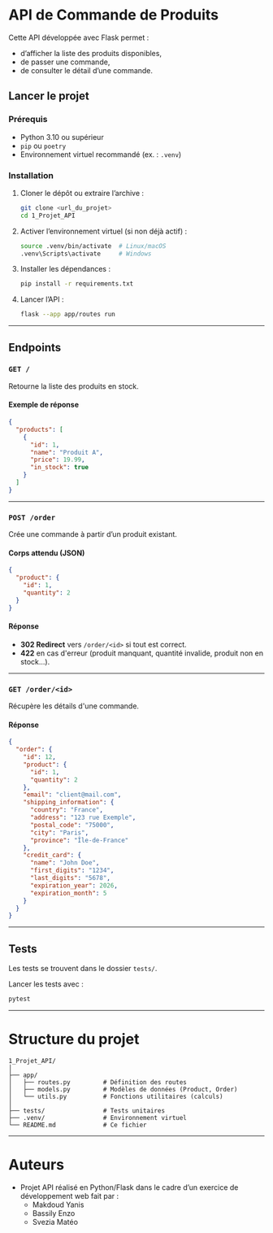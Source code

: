 # API de Commande de Produits

Cette API développée avec Flask permet :
- d’afficher la liste des produits disponibles,
- de passer une commande,
- de consulter le détail d’une commande.

## Lancer le projet

### Prérequis

- Python 3.10 ou supérieur
- `pip` ou `poetry`
- Environnement virtuel recommandé (ex. : `.venv`)

### Installation

1. Cloner le dépôt ou extraire l’archive :
   ```bash
   git clone <url_du_projet>
   cd 1_Projet_API
   ```

2. Activer l’environnement virtuel (si non déjà actif) :
   ```bash
   source .venv/bin/activate  # Linux/macOS
   .venv\Scripts\activate     # Windows
   ```

3. Installer les dépendances :
   ```bash
   pip install -r requirements.txt
   ```

4. Lancer l’API :
   ```bash
   flask --app app/routes run
   ```

---

## Endpoints

### `GET /`

Retourne la liste des produits en stock.

#### Exemple de réponse

```json
{
  "products": [
    {
      "id": 1,
      "name": "Produit A",
      "price": 19.99,
      "in_stock": true
    }
  ]
}
```

---

### `POST /order`

Crée une commande à partir d’un produit existant.

#### Corps attendu (JSON)

```json
{
  "product": {
    "id": 1,
    "quantity": 2
  }
}
```

#### Réponse

- **302 Redirect** vers `/order/<id>` si tout est correct.
- **422** en cas d'erreur (produit manquant, quantité invalide, produit non en stock...).

---

### `GET /order/<id>`

Récupère les détails d'une commande.

#### Réponse

```json
{
  "order": {
    "id": 12,
    "product": {
      "id": 1,
      "quantity": 2
    },
    "email": "client@mail.com",
    "shipping_information": {
      "country": "France",
      "address": "123 rue Exemple",
      "postal_code": "75000",
      "city": "Paris",
      "province": "Île-de-France"
    },
    "credit_card": {
      "name": "John Doe",
      "first_digits": "1234",
      "last_digits": "5678",
      "expiration_year": 2026,
      "expiration_month": 5
    }
  }
}
```

---

## Tests

Les tests se trouvent dans le dossier `tests/`.

Lancer les tests avec :

```bash
pytest
```

---

# Structure du projet

```
1_Projet_API/
│
├── app/
│   ├── routes.py         # Définition des routes
│   ├── models.py         # Modèles de données (Product, Order)
│   └── utils.py          # Fonctions utilitaires (calculs)
│
├── tests/                # Tests unitaires
├── .venv/                # Environnement virtuel
└── README.md             # Ce fichier
```

---

# Auteurs

- Projet API réalisé en Python/Flask dans le cadre d’un exercice de développement web fait par :
	- Makdoud Yanis
	- Bassily Enzo
	- Svezia Matéo
